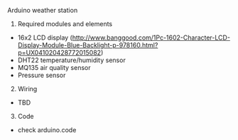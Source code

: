 Arduino weather station

1) Required modules and elements
 - 16x2 LCD display (http://www.banggood.com/1Pc-1602-Character-LCD-Display-Module-Blue-Backlight-p-978160.html?p=UX041020428772015082)
 - DHT22 temperature/humidity sensor
 - MQ135 air quality sensor
 - Pressure sensor

2) Wiring
 - TBD

3) Code
 - check arduino.code
